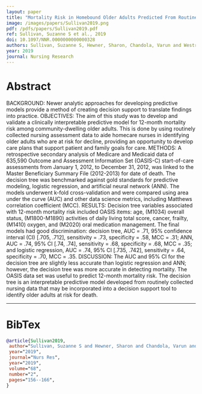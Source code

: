```yaml
---
layout: paper
title: "Mortality Risk in Homebound Older Adults Predicted From Routinely Collected Nursing Data."
image: /images/papers/Sullivan2019.png
pdf: /pdfs/papers/Sullivan2019.pdf
ref: Sullivan, Suzanne S et al., 2019
doi: 10.1097/NNR.0000000000000328
authors: Sullivan, Suzanne S, Hewner, Sharon, Chandola, Varun and Westra, Bonnie L
year: 2019
journal: Nursing Research
---
```


# Abstract

BACKGROUND: Newer analytic approaches for developing predictive models provide a method of creating decision support to translate findings into practice. OBJECTIVES: The aim of this study was to develop and validate a clinically interpretable predictive model for 12-month mortality risk among community-dwelling older adults. This is done by using routinely collected nursing assessment data to aide homecare nurses in identifying older adults who are at risk for decline, providing an opportunity to develop care plans that support patient and family goals for care. METHODS: A retrospective secondary analysis of Medicare and Medicaid data of 635,590 Outcome and Assessment Information Set (OASIS-C) start-of-care assessments from January 1, 2012, to December 31, 2012, was linked to the Master Beneficiary Summary File (2012-2013) for date of death. The decision tree was benchmarked against gold standards for predictive modeling, logistic regression, and artificial neural network (ANN). The models underwent k-fold cross-validation and were compared using area under the curve (AUC) and other data science metrics, including Matthews correlation coefficient (MCC). RESULTS: Decision tree variables associated with 12-month mortality risk included OASIS items: age, (M1034) overall status, (M1800-M1890) activities of daily living total score, cancer, frailty, (M1410) oxygen, and (M2020) oral medication management. The final models had good discrimination: decision tree, AUC = .71, 95% confidence interval (CI) [.705, .712], sensitivity = .73, specificity = .58, MCC = .31; ANN, AUC = .74, 95% CI [.74, .74], sensitivity = .68, specificity = .68, MCC = .35; and logistic regression, AUC = .74, 95% CI [.735, .742], sensitivity = .64, specificity = .70, MCC = .35. DISCUSSION: The AUC and 95% CI for the decision tree are slightly less accurate than logistic regression and ANN; however, the decision tree was more accurate in detecting mortality. The OASIS data set was useful to predict 12-month mortality risk. The decision tree is an interpretable predictive model developed from routinely collected nursing data that may be incorporated into a decision support tool to identify older adults at risk for death.

---

# BibTex

```bibtex
@article{Sullivan2019,
 author="Sullivan, Suzanne S and Hewner, Sharon and Chandola, Varun and Westra, Bonnie L",
 year="2019",
 journal="Nurs Res",
 year="2019",
 volume="68",
 number="2",
 pages="156--166",
}
```
